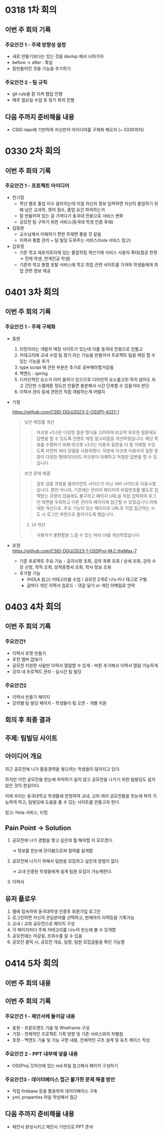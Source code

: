 # 0318 1차 회의
## 이번 주 회의 기록
### 주요안건 1 - 주제 방향성 설정
- 새로 만들기보다는 있는 것을 devlop 해서 나아가자
- before → after : 확실
- 잘만들어진 것을 기능을 추가하기

### 주요안건 2 - 팀 규칙
- git rule을 잘 지켜 협업 진행
- 매주 월요일 수업 후 정기 회의 진행

## 다음 주까지 준비해올 내용
- CSID repo에 기반하여 자신만의 아이디어를 구체화 해오자 (~ 0330까지)

# 0330 2차 회의
## 이번 주 회의 기록
### 주요안건 1 - 프로젝트 아이디어
- 천기정
    - 학년 별로 졸업 이수 달라지는데 이걸 자신의 정보 입력하면 자신이 졸업하기 위해 남은 교과목, 영어 점수, 졸업 요건 파악하는거
    - 잘 만들어져 있는 걸 가져다가 동국대 전용으로 서비스 변화
    - 공모전 팀 구하기 위한 서비스(동국대 학생 인증 후에)
- 김동완
    - 교수님께서 이해하기 편한 주제면 좋을 것 같음
    - 이력서 통합 관리 + 팀 빌딩 도와주는 서비스(hola 서비스 참고)
- 김호정
    - 기존 학교 레포지토리에 있는 졸업학점 계산기에 서비스 사용자 확대(컴공 한정 → 전체 학생, 연계전공 학생)
    - 기존의 학교 통합 포탈 서비스에 학교 취업 관련 사이트를 가져와 학생들에게 취업 관련 정보 제공

# 0401 3차 회의
## 이번 주 회의 기록
### 주요안건 1 - 주제 구체화

- 동완
    1. 티밍이라는 개발자 매칭 사이트가 있는데 이를 동국대 전용으로 만들고
    2. 카테고리에 교내 수업 팀 찾기 라는 기능을 만들어서 프로젝트 팀을 매칭 할 수 있는 기능을 추가
    3. type script 에 관한 부분은 추가로 공부해야할거같음
    4. 백엔드 : spring
    5. 디자인적인 요소가 이미 들어가 있으므로 디자인적 요소를고민 하지 않아도 되고 간단한 스켈레톤 정도만 만들면 충분해서 시간 단축할 수 있을거라 판단.
    6. 이력서 관리 등에 관한건 직접 개발하는게 어떨지
- 기정

  https://github.com/CSID-DGU/2023-2-OSSP1-4321-1

  > 낮은 매칭률 개선
  >
  >
  > > 아코봇 v3.0은 다양한 질문 형식을 고려하여 비교적 모호한 질문에도 답변을 할 수 있도록 인텐트 매칭 알고리즘을 개선하였습니다. 해당 목표를 수행하기 위해 아코봇 v3.0는 이용자 질문을 더 잘 이해할 수있도록 자연어 처리 모델을 사용하였다. 덕분에 아코봇 이용자의 질문 문장이 다양한 형태이더라도 아코봇이 이해하고 적절한 답변을 할 수 있습니다.
  > >

  > 보안 문제 해결
  >
  >
  > > 암호 검증 과정을 클라이언트 사이드가 아닌 서버 사이드로 이동시켰습니다. 뿐만 아니라, 기존에는 관리자 페이지의 비밀번호를 별도로 입력받는 과정이 있음에도 불구하고 페이지 URL을 직접 입력하여 로그인 화면을 우회하고 다른 관리자 페이지에 접근할 수 있었습니다.이에 대한 개선으로, 주요 기능이 있는 페이지로 URL로 직접 접근하는 시도 시 로그인 화면으로 돌아가도록 했습니다.
  > >
  > 1. UI 개선
  >
  > > 사용자가 불편함을 느낄 수 있는 여러 UI를 개선하였습니다.
- 호정    
https://github.com/CSID-DGU/2023-1-OSSProj-M.C.theMax-7
    - 기존 프로젝트 주요 기능 - 공지사항 조회, 강의 목록 조회 / 상세 조회, 강의 수강 신청, 학적 조회, 성적증명서 조회, 학사 정보 조회
    - 추가할 기능
        - (HOLA 참고) 카테고리를 수업 / 공모전 2개로 나누거나 태그로 구별.
        - 글마다 개인 이력서 업로드 - 댓글 달기 or 개인 이메일로 연락

# 0403 4차 회의
## 이번 주 회의 기록
### 주요안건1

- 이력서 포맷 만들기
- 추천 멤버 없애기
- 공모전 지원한 사람만 이력서 열람할 수 있게 - 버튼 추가해서 이력서 열람 가능하게
- 강의 내 프로젝트 관리 - 실시간 팀 빌딩

### 주요안건2

- 이력서 만들기 페이지
- 강의별 팀 빌딩 페이지 - 학생들이 팀 오픈 - 개별 지원

## 회의 후 최종 결과

## 주제: 팀빌딩 사이트

## 아이디어 개요

최근 공모전에 나가 활동경력을 쌓으려는 학생들이 많아지고 있다.

하지만 이런 공모전을 한눈에 파악하기 쉽지 않고 공모전을 나가기 위한 팀빌딩도 쉽지 않은 것이 현실이다.

이에 우리는 동국대학교 학생들에 한정하여 교내, 교외 여러 공모전들을 한눈에 파악 가능하게 하고, 팀빌딩에 도움을 줄 수 있는 사이트를 만들고자 한다.

참고: Hola 서비스, 티밍

## Pain Point → Solution

1. 공모전에 나가 경험을 쌓고 싶은데 뭘 해야할 지 모르겠다.

   → 정보를 한눈에 모아봄으로써 참여를 쉽게함

2. 공모전에 나가기 위해서 팀원을 모집하고 싶은데 방법이 없다

   → 교내 인증된 학생들에게 쉽게 팀원 모집이 가능케한다.

3. 이력서

## 유저 플로우

1. 웹에 접속하여 동국대학생 인증후 회원가입 로그인
2. 로그인하면 자신의 관심분야를 선택하고, 현재까지 이력등을 기록가능
3. 교내 / 교외 공모전으로 페이지 구성
4. 각 페이지마다 주제 카테고리를 나누어 한눈에 볼 수 있게함
5. 공모전에는 마감일, 조회수를 알 수 있음
6. 공모전 클릭 시, 공모전 개요, 일정, 팀원 모집글들을 확인 가능함

# 0414 5차 회의
## 이번 주 회의 내용
## 이번 주 회의 기록

### 주요안건 1 - 제안서에 들어갈 내용
  - 동완 - 프론트엔드 기술 및 Wireframe 구성
  - 기정 - 전체적인 프로젝트 기획 방향 및 기존 서비스와의 차별점
  - 호정 - 백엔드 기술 및 기능 구현 내용, 전체적인 구조 설계 및 유즈 케이스 작성

### 주요안건 2 - PPT 내부에 넣을 내용
  - OSSProj 깃허브에 있는 md 파일 참고해서 페이지 구성하기

### 주요안건3 - 데이터베이스 접근 불가한 문제 해결 방안
  - 직접 firebase 등을 활용하여 데이터베이스 구축
  - yml, properties 파일 작성해서 접근

## 다음 주까지 준비해올 내용
- 제안서 완성시키고 제안서 기반으로 PPT 준비